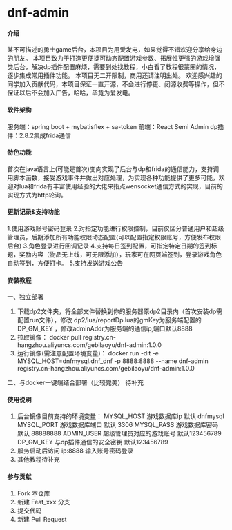 # dnf-admin

#### 介绍
某不可描述的勇士game后台，本项目为用爱发电，如果觉得不错欢迎分享给身边的朋友。
本项目致力于打造更便捷可动态配置游戏参数、拓展性更强的游戏增强类后台，解决dp插件配置麻烦，需要到处找教程，小白看了教程很蒙圈的情况，逐步集成常用插件功能。
本项目无二开限制，商用还请注明出处。
欢迎感兴趣的同学加入贡献代码，本项目保证一直开源，不会进行停更、闭源收费等操作，但不保证以后不会加入广告，哈哈，毕竟为爱发电。

#### 软件架构
服务端：spring boot + mybatisflex + sa-token
前端：React Semi Admin
dp插件：2.8.2集成frida通信

#### 特色功能
首次在java语言上(可能是首次)变向实现了后台与dp和frida的通信能力，支持调用脚本函数，接受游戏事件并做出对应处理，为实现各种功能提供了更多可能，欢迎对lua和frida有丰富使用经验的大佬来指点wensocket通信方式的实现，目前的实现方式为http轮询。

#### 更新记录&支持功能
1.使用游戏账号密码登录
2.对指定功能进行权限控制，目前仅区分普通用户和超级管理员，后期添加所有功能权限动态配置(可以配置指定权限账号，方便发布权限后台)
3.角色登录进行回调记录
4.支持每日签到配置，可指定特定日期的签到标题，奖励内容（物品无上线，可无限添加），玩家可在网页端签到，登录游戏角色自动签到，方便打卡。
5.支持发送游戏公告


#### 安装教程
一、独立部署
1.  下载dp2文件夹，将全部文件替换到你的服务器原dp2目录内（首次安装dp需配置run文件），修改 dp2/lua/reportDp.lua的gmKey为服务端配置的 DP_GM_KEY ，修改adminAddr为服务端的通信ip,端口默认8888
2.  拉取镜像： docker pull registry.cn-hangzhou.aliyuncs.com/gebilaoyu/dnf-admin:1.0.0
3.  运行镜像(需注意配置环境变量)： docker run -dit -e MYSQL_HOST=dnfmysql.dnf_dnf -p 8888:8888 --name dnf-admin registry.cn-hangzhou.aliyuncs.com/gebilaoyu/dnf-admin:1.0.0

二、与docker一键端结合部署（比较完美）
待补充

#### 使用说明

1.  后台镜像目前支持的环境变量： 
MYSQL_HOST 游戏数据库ip 默认 dnfmysql
MYSQL_PORT 游戏数据库端口 默认 3306
MYSQL_PASS 游戏数据库密码 默认 88888888
ADMIN_USER 超级管理员对应的游戏账号 默认123456789
DP_GM_KEY 与dp插件通信的安全密钥 默认123456789
2.  服务启动后访问 ip:8888 输入账号密码登录
3.  其他教程待补充

#### 参与贡献

1.  Fork 本仓库
2.  新建 Feat_xxx 分支
3.  提交代码
4.  新建 Pull Request


